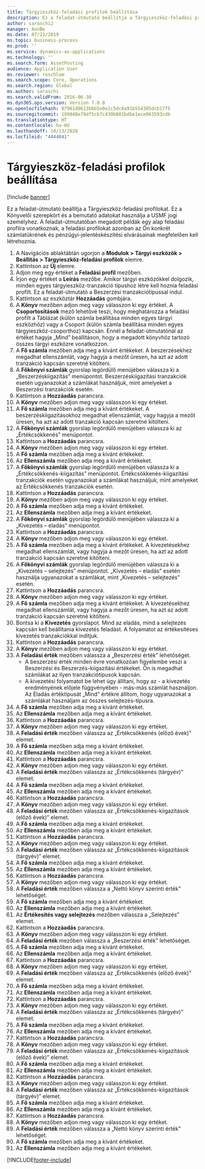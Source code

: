 ```yaml
---
title: Tárgyieszköz-feladási profilok beállítása
description: Ez a feladat-útmutató beállítja a Tárgyieszköz-feladási profilokat.
author: saraschi2
manager: AnnBe
ms.date: 07/22/2019
ms.topic: business-process
ms.prod: ''
ms.service: dynamics-ax-applications
ms.technology: ''
ms.search.form: AssetPosting
audience: Application User
ms.reviewer: roschlom
ms.search.scope: Core, Operations
ms.search.region: Global
ms.author: saraschi
ms.search.validFrom: 2016-06-30
ms.dyn365.ops.version: Version 7.0.0
ms.openlocfilehash: 07961d8613b6b5e0e1c5dc6a91b554305dcb17f5
ms.sourcegitcommit: 199848e78df5cb7c439b001bdbe1ece963593cdb
ms.translationtype: HT
ms.contentlocale: hu-HU
ms.lasthandoff: 10/13/2020
ms.locfileid: "4444041"
---
```

# <a name="set-up-fixed-asset-posting-profiles"></a>Tárgyieszköz-feladási profilok beállítása

[!include [banner](../../includes/banner.md)]

Ez a feladat-útmutató beállítja a Tárgyieszköz-feladási profilokat.  Ez a Könyvelői szerepkört és a bemutató adatokat használja a USMF jogi személyhez.  A feladat-útmutatóban megadott példák egy alap feladási profilra vonatkoznak, a feladási profilokat azonban az Ön konkrét számlatükrének és pénzügyi-jelentéskészítési elvárásainak megfelelően kell létrehoznia.

1. A Navigációs ablaktáblán ugorjon a **Modulok > Tárgyi eszközök > Beállítás > Tárgyieszköz-feladási profilok** elemre.
2. Kattintson az **Új** elemre.
3. Adjon meg egy értéket a **Feladási profil** mezőben.
4. Írjon egy értéket a **Leírás** mezőbe. Amikor tárgyi eszközökkel dolgozik, minden egyes tárgyieszköz-tranzakció típushoz létre kell hoznia feladási profilt. Ez a feladat-útmutató a Beszerzési tranzakciótípussal indul.  
5. Kattintson az eszköztár **Hozzáadás** gombjára.
6. A **Könyv** mezőben adjon meg vagy válasszon ki egy értéket. A **Csoportosítások** mező lehetővé teszi, hogy meghatározza a feladási profilt a Táblázat (külön számla beállítása minden egyes tárgyi eszközhöz) vagy a Csoport (külön számla beállítása minden egyes tárgyieszköz-csoporthoz) kapcsán. Ennél a feladat-útmutatónál az értéket hagyja „Mind” beállításon, hogy a megadott könyvhöz tartozó összes tárgyi eszközre vonatkozzon.  
7. A **Fő számla** mezőben adja meg a kívánt értékeket. A beszerzésekhez megadhat ellenszámlát, vagy hagyja a mezőt üresen, ha azt az adott tranzakció kapcsán szeretné kitölteni.    
8. A **Főkönyvi számlák** gyorslap legördülő menüjében válassza ki a „Beszerzéskiigazítás” menüpontot. Beszerzéskiigazítási tranzakciók esetén ugyanazokat a számlákat használjuk, mint amelyeket a Beszerzési tranzakciók esetén.  
9. Kattintson a **Hozzáadás** parancsra.
10. A **Könyv** mezőben adjon meg vagy válasszon ki egy értéket.
11. A **Fő számla** mezőben adja meg a kívánt értékeket. A beszerzéskiigazításokhoz megadhat ellenszámlát, vagy hagyja a mezőt üresen, ha azt az adott tranzakció kapcsán szeretné kitölteni.    
12. A **Főkönyvi számlák** gyorslap legördülő menüjében válassza ki az „Értékcsökkenés” menüpontot.
13. Kattintson a **Hozzáadás** parancsra.
14. A **Könyv** mezőben adjon meg vagy válasszon ki egy értéket.
15. A **Fő számla** mezőben adja meg a kívánt értékeket.
16. Az **Ellenszámla** mezőben adja meg a kívánt értékeket.
17. A **Főkönyvi számlák** gyorslap legördülő menüjében válassza ki a „Értékcsökkenés-kiigazítás” menüpontot. Értékcsökkenés-kiigazítási tranzakciók esetén ugyanazokat a számlákat használjuk, mint amelyeket az Értékcsökkenés tranzakciók esetén.  
18. Kattintson a **Hozzáadás** parancsra.
19. A **Könyv** mezőben adjon meg vagy válasszon ki egy értéket.
20. A **Fő számla** mezőben adja meg a kívánt értékeket.
21. Az **Ellenszámla** mezőben adja meg a kívánt értékeket.
22. A **Főkönyvi számlák** gyorslap legördülő menüjében válassza ki a „Kivezetés – eladás” menüpontot.
23. Kattintson a **Hozzáadás** parancsra.
24. A **Könyv** mezőben adjon meg vagy válasszon ki egy értéket.
25. A **Fő számla** mezőben adja meg a kívánt értékeket. A kivezetésekhez megadhat ellenszámlát, vagy hagyja a mezőt üresen, ha azt az adott tranzakció kapcsán szeretné kitölteni.  
26. A **Főkönyvi számlák** gyorslap legördülő menüjében válassza ki a „Kivezetés – selejtezés” menüpontot. „Kivezetés – eladás” esetén használja ugyanazokat a számlákat, mint „Kivezetés – selejtezés” esetén.  
27. Kattintson a **Hozzáadás** parancsra.
28. A **Könyv** mezőben adjon meg vagy válasszon ki egy értéket.
29. A **Fő számla** mezőben adja meg a kívánt értékeket. A kivezetésekhez megadhat ellenszámlát, vagy hagyja a mezőt üresen, ha azt az adott tranzakció kapcsán szeretné kitölteni.  
30. Bontsa ki a **Kivezetés** gyorslapot. Mind az eladás, mind a selejtezés kapcsán kell beállítania kivezetés feladást.  A folyamatot az értékesítéses kivezetés tranzakciókkal indítjuk.  
31. Kattintson a **Hozzáadás** parancsra.
32. A **Könyv** mezőben adjon meg vagy válasszon ki egy értéket.
33. A **Feladási érték** mezőben válassza a „Beszerzési érték” lehetőséget.
    * A beszerzési érték minden évre vonatkozóan figyelembe veszi a Beszerzési és Beszerzés-kiigazítási értékeket. Ön is megadhat számlákat az ilyen tranzakciótípusok kapcsán.  
    * A kivezetési folyamatot be lehet úgy állítani, hogy az - a kivezetés eredményének előjele függvényében - más-más számlát használjon. Az Eladás értéktípusát „Mind” értékre állítom, hogy ugyanazokat a számlákat használjam az összes selejtezés-típusra.  
34. A **Fő számla** mezőben adja meg a kívánt értékeket.
35. Az **Ellenszámla** mezőben adja meg a kívánt értékeket.
36. Kattintson a **Hozzáadás** parancsra.
37. A **Könyv** mezőben adjon meg vagy válasszon ki egy értéket.
38. A **Feladási érték** mezőben válassza az „Értékcsökkenés (előző évek)” elemet.  
38. A **Fő számla** mezőben adja meg a kívánt értékeket.
39. Az **Ellenszámla** mezőben adja meg a kívánt értékeket.
40. Kattintson a **Hozzáadás** parancsra.
41. A **Könyv** mezőben adjon meg vagy válasszon ki egy értéket.
42. A **Feladási érték** mezőben válassza az „Értékcsökkenés (tárgyév)” elemet.
43. A **Fő számla** mezőben adja meg a kívánt értékeket.
44. Az **Ellenszámla** mezőben adja meg a kívánt értékeket.
45. Kattintson a **Hozzáadás** parancsra.
46. A **Könyv** mezőben adjon meg vagy válasszon ki egy értéket.
47. A **Feladási érték** mezőben válassza az „Értékcsökkenés-kiigazítások (előző évek)” elemet.
48. A **Fő számla** mezőben adja meg a kívánt értékeket.
49. Az **Ellenszámla** mezőben adja meg a kívánt értékeket.
50. Kattintson a **Hozzáadás** parancsra.
51. A **Könyv** mezőben adjon meg vagy válasszon ki egy értéket.
52. A **Feladási érték** mezőben válassza az „Értékcsökkenés-kiigazítások (tárgyév)” elemet.
53. A **Fő számla** mezőben adja meg a kívánt értékeket.
54. Az **Ellenszámla** mezőben adja meg a kívánt értékeket.
55. Kattintson a **Hozzáadás** parancsra.
56. A **Könyv** mezőben adjon meg vagy válasszon ki egy értéket.
57. A **Feladási érték** mezőben válassza a „Nettó könyv szerinti érték” lehetőséget.
58. A **Fő számla** mezőben adja meg a kívánt értékeket.
59. Az **Ellenszámla** mezőben adja meg a kívánt értékeket.
60. Az **Értékesítés vagy selejtezés** mezőben válassza a „Selejtezés” elemet.
61. Kattintson a **Hozzáadás** parancsra.
62. A **Könyv** mezőben adjon meg vagy válasszon ki egy értéket.
63. A **Feladási érték** mezőben válassza a „Beszerzési érték” lehetőséget.
64. A **Fő számla** mezőben adja meg a kívánt értékeket.
65. Az **Ellenszámla** mezőben adja meg a kívánt értékeket.
66. Kattintson a **Hozzáadás** parancsra.
67. A **Könyv** mezőben adjon meg vagy válasszon ki egy értéket.
67. A **Feladási érték** mezőben válassza az „Értékcsökkenés (előző évek)” elemet.  
68. A **Fő számla** mezőben adja meg a kívánt értékeket.
69. Az **Ellenszámla** mezőben adja meg a kívánt értékeket.
70. Kattintson a **Hozzáadás** parancsra.
71. A **Könyv** mezőben adjon meg vagy válasszon ki egy értéket.
72. A **Feladási érték** mezőben válassza az „Értékcsökkenés (tárgyév)” elemet.
73. A **Fő számla** mezőben adja meg a kívánt értékeket.
74. Az **Ellenszámla** mezőben adja meg a kívánt értékeket.
75. Kattintson a **Hozzáadás** parancsra.
76. A **Könyv** mezőben adjon meg vagy válasszon ki egy értéket.
77. A **Feladási érték** mezőben válassza az „Értékcsökkenés-kiigazítások (előző évek)” elemet.
78. A **Fő számla** mezőben adja meg a kívánt értékeket.
79. Az **Ellenszámla** mezőben adja meg a kívánt értékeket.
80. Kattintson a **Hozzáadás** parancsra.
81. A **Könyv** mezőben adjon meg vagy válasszon ki egy értéket.
82. A **Feladási érték** mezőben válassza az „Értékcsökkenés-kiigazítások (tárgyév)” elemet.
83. A **Fő számla** mezőben adja meg a kívánt értékeket.
84. Az **Ellenszámla** mezőben adja meg a kívánt értékeket.
85. Kattintson a **Hozzáadás** parancsra.
86. A **Könyv** mezőben adjon meg vagy válasszon ki egy értéket.
87. A **Feladási érték** mezőben válassza a „Nettó könyv szerinti érték” lehetőséget.
88. A **Fő számla** mezőben adja meg a kívánt értékeket.
89. Az **Ellenszámla** mezőben adja meg a kívánt értékeket.



[!INCLUDE[footer-include](../../../includes/footer-banner.md)]